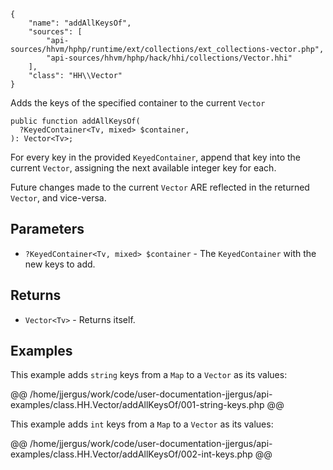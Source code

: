 ``` yamlmeta
{
    "name": "addAllKeysOf",
    "sources": [
        "api-sources/hhvm/hphp/runtime/ext/collections/ext_collections-vector.php",
        "api-sources/hhvm/hphp/hack/hhi/collections/Vector.hhi"
    ],
    "class": "HH\\Vector"
}
```




Adds the keys of the specified container to the current ` Vector `




``` Hack
public function addAllKeysOf(
  ?KeyedContainer<Tv, mixed> $container,
): Vector<Tv>;
```




For every key in the provided ` KeyedContainer `, append that key into
the current `` Vector ``, assigning the next available integer key for each.




Future changes made to the current ` Vector ` ARE reflected in the
returned `` Vector ``, and vice-versa.




## Parameters




+ ` ?KeyedContainer<Tv, mixed> $container ` - The `` KeyedContainer `` with the new keys to add.




## Returns




* ` Vector<Tv> ` - Returns itself.




## Examples




This example adds ` string ` keys from a `` Map `` to a ``` Vector ``` as its values:







@@ /home/jjergus/work/code/user-documentation-jjergus/api-examples/class.HH.Vector/addAllKeysOf/001-string-keys.php @@




This example adds ` int ` keys from a `` Map `` to a ``` Vector ``` as its values:







@@ /home/jjergus/work/code/user-documentation-jjergus/api-examples/class.HH.Vector/addAllKeysOf/002-int-keys.php @@
<!-- HHAPIDOC -->
